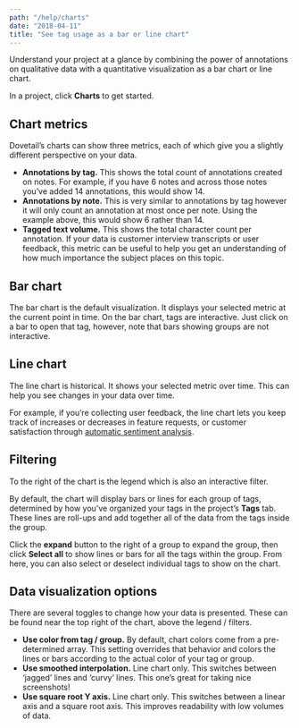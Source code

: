 ```yaml
---
path: "/help/charts"
date: "2018-04-11"
title: "See tag usage as a bar or line chart"
---
```


Understand your project at a glance by combining the power of annotations on qualitative data with a quantitative visualization as a bar chart or line chart.

In a project, click **Charts** to get started.

## Chart metrics

Dovetail’s charts can show three metrics, each of which give you a slightly different perspective on your data.

* **Annotations by tag.** This shows the total count of annotations created on notes. For example, if you have 6 notes and across those notes you’ve added 14 annotations, this would show 14.
* **Annotations by note.** This is very similar to annotations by tag however it will only count an annotation at most once per note. Using the example above, this would show 6 rather than 14.
* **Tagged text volume.** This shows the total character count per annotation. If your data is customer interview transcripts or user feedback, this metric can be useful to help you get an understanding of how much importance the subject places on this topic.

## Bar chart

The bar chart is the default visualization. It displays your selected metric at the current point in time. On the bar chart, tags are interactive. Just click on a bar to open that tag, however, note that bars showing groups are not interactive.

## Line chart

The line chart is historical. It shows your selected metric over time. This can help you see changes in your data over time.

For example, if you’re collecting user feedback, the line chart lets you keep track of increases or decreases in feature requests, or customer satisfaction through [automatic sentiment analysis](#{sentiment_help_url}).

## Filtering

To the right of the chart is the legend which is also an interactive filter.

By default, the chart will display bars or lines for each group of tags, determined by how you’ve organized your tags in the project’s **Tags** tab. These lines are roll-ups and add together all of the data from the tags inside the group.

Click the **expand** button to the right of a group to expand the group, then click **Select all** to show lines or bars for all the tags within the group. From here, you can also select or deselect individual tags to show on the chart.

## Data visualization options

There are several toggles to change how your data is presented. These can be found near the top right of the chart, above the legend / filters.

* **Use color from tag / group.** By default, chart colors come from a pre-determined array. This setting overrides that behavior and colors the lines or bars according to the actual color of your tag or group.
* **Use smoothed interpolation.** Line chart only. This switches between ‘jagged’ lines and ‘curvy’ lines. This one’s great for taking nice screenshots!
* **Use square root Y axis.** Line chart only. This switches between a linear axis and a square root axis. This improves readability with low volumes of data.
